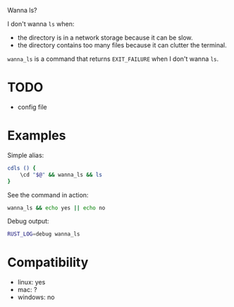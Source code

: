 Wanna ls?

I don't wanna `ls` when:

- the directory is in a network storage because it can be slow.
- the directory contains too many files because it can clutter the terminal.

`wanna_ls` is a command that returns `EXIT_FAILURE` when I don't wanna `ls`.

# TODO
- config file

# Examples
Simple alias:
```bash
cdls () {
    \cd "$@" && wanna_ls && ls
}
```

See the command in action:
```bash
wanna_ls && echo yes || echo no
```

Debug output:
```bash
RUST_LOG=debug wanna_ls
```

# Compatibility
- linux: yes
- mac: ?
- windows: no